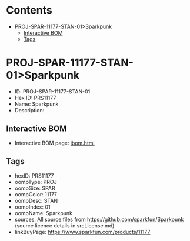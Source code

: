 



Contents
========

* [PROJ-SPAR-11177-STAN-01>Sparkpunk](#proj-spar-11177-stan-01sparkpunk)
	* [Interactive BOM](#interactive-bom)
	* [Tags](#tags)

# PROJ-SPAR-11177-STAN-01>Sparkpunk

- ID: PROJ-SPAR-11177-STAN-01
- Hex ID: PRS11177
- Name: Sparkpunk
- Description: 

## Interactive BOM

- Interactive BOM page: [ibom.html](kicad/bom/ibom.html)

## Tags

- hexID: PRS11177
- oompType: PROJ
- oompSize: SPAR
- oompColor: 11177
- oompDesc: STAN
- oompIndex: 01
- oompName: Sparkpunk
- sources: All source files from https://github.com/sparkfun/Sparkpunk (source licence details in srcLicense.md)
- linkBuyPage: https://www.sparkfun.com/products/11177
